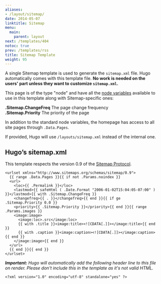```yaml
---
aliases:
- /layout/sitemap/
date: 2014-05-07
linktitle: Sitemap
menu:
  main:
    parent: layout
next: /templates/404
notoc: true
prev: /templates/rss
title: Sitemap Template
weight: 95
---
```


A single Sitemap template is used to generate the `sitemap.xml` file.
Hugo automatically comes with this template file. **No work is needed on
the users' part unless they want to customize `sitemap.xml`.**

This page is of the type "node" and have all the [node
variables](/layout/variables/) available to use in this template
along with Sitemap-specific ones:

**.Sitemap.ChangeFreq** The page change frequency<br>
**.Sitemap.Priority** The priority of the page<br>

In addition to the standard node variables, the homepage has access to all
site pages through `.Data.Pages`.

If provided, Hugo will use `/layouts/sitemap.xml` instead of the internal
one.

## Hugo’s sitemap.xml

This template respects the version 0.9 of the [Sitemap
Protocol](http://www.sitemaps.org/protocol.html).

    <urlset xmlns="http://www.sitemaps.org/schemas/sitemap/0.9">
      {{ range .Data.Pages }}{{ if not .Params.noindex }}
      <url>
        <loc>{{ .Permalink }}</loc>
        <lastmod>{{ safeHtml ( .Date.Format "2006-01-02T15:04:05-07:00" ) }}</lastmod>{{ with .Sitemap.ChangeFreq }}
        <changefreq>{{ . }}</changefreq>{{ end }}{{ if ge .Sitemap.Priority 0.0 }}
        <priority>{{ .Sitemap.Priority }}</priority>{{ end }}{{ range .Params.images }}
        <image:image>
          <image:loc>.src</image:loc>
          {{ with .title }}<image:title><![CDATA[.]]></image:title>{{ end }}
          {{ with .caption }}<image:caption><![CDATA[.]]></image:caption>{{ end }}
        </image:image>{{ end }}
      </url>
      {{ end }}{{ end }}
    </urlset>

***Important:** Hugo will automatically add the following header line to this file
on render. Please don't include this in the template as it's not valid HTML.*

    <?xml version="1.0" encoding="utf-8" standalone="yes" ?>
